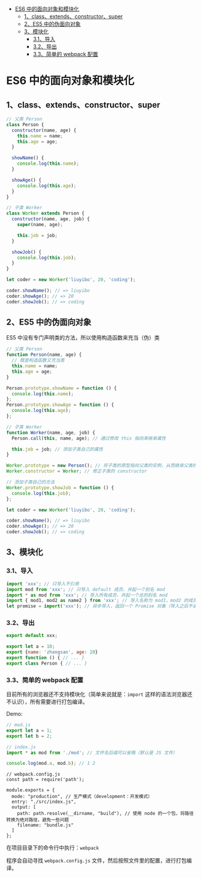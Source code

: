 - [ES6 中的面向对象和模块化](#es6-中的面向对象和模块化)
  - [1、class、extends、constructor、super](#1classextendsconstructorsuper)
  - [2、ES5 中的伪面向对象](#2es5-中的伪面向对象)
  - [3、模块化](#3模块化)
    - [3.1、导入](#31导入)
    - [3.2、导出](#32导出)
    - [3.3、简单的 webpack 配置](#33简单的-webpack-配置)

# ES6 中的面向对象和模块化

## 1、class、extends、constructor、super

```javascript
// 父类 Person
class Person {
  constructor(name, age) {
    this.name = name;
    this.age = age;
  }

  showName() {
    console.log(this.name);
  }

  showAge() {
    console.log(this.age);
  }
}

// 子类 Worker
class Worker extends Person {
  constructor(name, age, job) {
    super(name, age);

    this.job = job;
  }

  showJob() {
    console.log(this.job);
  }
}

let coder = new Worker('liuyibo', 20, 'coding');

coder.showName(); // => liuyibo
coder.showAge(); // => 20
coder.showJob(); // => coding
```

## 2、ES5 中的伪面向对象

ES5 中没有专门声明类的方法，所以使用构造函数来充当（伪）类

```javascript
// 父类 Person
function Person(name, age) {
  // 既是构造函数又充当类
  this.name = name;
  this.age = age;
}

Person.prototype.showName = function () {
  console.log(this.name);
};
Person.prototype.showAge = function () {
  console.log(this.age);
};

// 子类 Worker
function Worker(name, age, job) {
  Person.call(this, name, age); // 通过修改 this 指向来继承属性

  this.job = job; // 添加子类自己的属性
}

Worker.prototype = new Person(); // 将子类的原型指向父类的实例，从而继承父类的方法（子类的 constructor 也指向了父类）
Worker.constructor = Worker; // 修正子类的 constructor

// 添加子类自己的方法
Worker.prototype.showJob = function () {
  console.log(this.job);
};

let coder = new Worker('liuyibo', 20, 'coding');

coder.showName(); // => liuyibo
coder.showAge(); // => 20
coder.showJob(); // => coding
```

## 3、模块化

### 3.1、导入

```javascript
import 'xxx'; // 只导入不引用
import mod from 'xxx'; // 只导入 default 成员，并起一个别名 mod
import * as mod from 'xxx'; // 导入所有成员，并起一个总的别名 mod
import { mod1, mod2 as name2 } from 'xxx'; // 导入名称为 mod1，mod2 的成员，并给 mod2 起一个别名 name2
let promise = import('xxx'); // 异步导入，返回一个 Promise 对象（导入之后不会立即使用，而是按需使用）
```

### 3.2、导出

```javascript
export default xxx;

export let a = 10;
export {name: 'zhangsan', age: 20}
export function () { // ... }
export class Person { // ... }
```

### 3.3、简单的 webpack 配置

目前所有的浏览器还不支持模块化（简单来说就是：`import` 这样的语法浏览器还不认识），所有需要进行打包编译。

Demo:

```javascript
// mod.js
export let a = 1;
export let b = 2;
```

```javascript
// index.js
import * as mod from './mod'; // 文件名后缀可以省略（默认是 JS 文件）

console.log(mod.a, mod.b); // 1 2
```

```node
// webpack.config.js
const path = require('path');

module.exports = {
  mode: "production", // 生产模式（development：开发模式）
  entry: "./src/index.js",
  output: [
    path: path.resolve(__dirname, "build"), // 使用 node 的一个包，将路径转换为绝对路径，避免一些问题
    filename: "bundle.js"
  ]
};
```

在项目目录下的命令行中执行：`webpack`

程序会自动寻找 `webpack.config.js` 文件，然后按照文件里的配置，进行打包编译。
